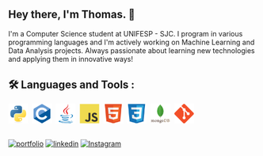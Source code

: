## Hey there, I'm Thomas. 👋
I'm a Computer Science student at UNIFESP - SJC. I program in various programming languages and I'm actively working on Machine Learning and Data Analysis projects. Always passionate about learning new technologies and applying them in innovative ways!

## :hammer_and_wrench: Languages and Tools :
<div>
  <img src="https://github.com/devicons/devicon/blob/master/icons/python/python-original.svg" title="Python" alt="Python" width="40" height="40"/>&nbsp;
  <img src="https://github.com/devicons/devicon/blob/master/icons/c/c-original.svg" title="C" alt="C" width="40" height="40"/>&nbsp;
  <img src="https://github.com/devicons/devicon/blob/master/icons/java/java-original.svg" title="Java" alt="Java" width="40" height="40"/>&nbsp;
  <img src="https://github.com/devicons/devicon/blob/master/icons/javascript/javascript-original.svg" title="JavaScript" alt="JavaScript" width="40" height="40"/>&nbsp;
  <img src="https://github.com/devicons/devicon/blob/master/icons/html5/html5-original.svg" title="HTML5" alt="HTML" width="40" height="40"/>&nbsp;
  <img src="https://github.com/devicons/devicon/blob/master/icons/css3/css3-original.svg" title="CSS3" alt="CSS" width="40" height="40"/>&nbsp;
  <img src="https://github.com/devicons/devicon/blob/master/icons/mongodb/mongodb-original-wordmark.svg" title="MongoDB" alt="MongoDB" width="40" height="40"/>&nbsp;
  <img src="https://github.com/devicons/devicon/blob/master/icons/git/git-original.svg" title="Git" **alt="Git" width="40" height="40"/>
</div>



## 
[![portfolio](https://img.shields.io/badge/my_portfolio-000?style=for-the-badge&logo=ko-fi&logoColor=white)](https://th0m4sma.github.io/portifolio_thomas/index.html)
[![linkedin](https://img.shields.io/badge/linkedin-0A66C2?style=for-the-badge&logo=linkedin&logoColor=white)](linkedin.com/in/thomas-pires-correia-84ab55226)
[![Instagram](https://img.shields.io/badge/Instagram-E4405F?style=for-the-badge&logo=Instagram&logoColor=white)](https://www.instagram.com/thomas_pcorreia/)
